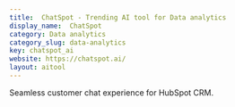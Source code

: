 ```yaml
---
title:  ChatSpot - Trending AI tool for Data analytics
display_name:  ChatSpot
category: Data analytics
category_slug: data-analytics
key: chatspot_ai
website: https://chatspot.ai/
layout: aitool
---
```


Seamless customer chat experience for HubSpot CRM.

